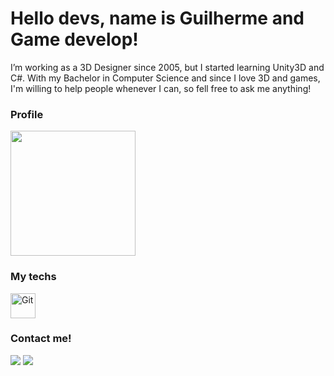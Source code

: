 # Hello devs, name is Guilherme and Game develop!
I’m working as a 3D Designer since 2005, but I started learning Unity3D and C#. With my Bachelor in Computer Science and since I love 3D and games, I'm willing to help people whenever I can, so fell free to ask me anything!
  
### Profile
  <img src="https://github-readme-stats.vercel.app/api?username=guilhermeluciojardim&show_icons=true&theme=buefy&include_all_commits=true&count_private=true" height=200em />
  
### My techs
  <img alt="Git" src="https://cdn.jsdelivr.net/gh/devicons/devicon/icons/git/git-original.svg" width=40 height=40 />
  
### Contact me!
  <a href="mailto:guilhermelucio@gmail.com"><img src="https://img.shields.io/badge/Gmail-D14836?style=for-the-badge&logo=gmail&logoColor=white" target="_blank"></a> <a href="https://www.linkedin.com/in/guilhermeluciojardim" target="_blank"><img src="https://img.shields.io/badge/-LinkedIn-%230077B5?style=for-the-badge&logo=linkedin&logoColor=white" target="_blank"></a>
